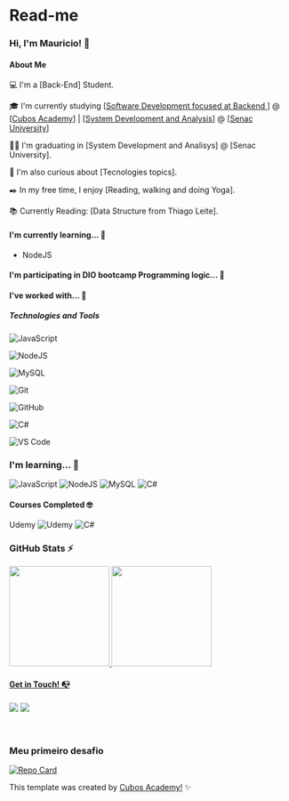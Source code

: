 
# Read-me

### Hi, I'm Mauricio! 👋

#### About Me
💻 I'm a [Back-End] Student.

🎓 I'm currently studying  [[Software Development focused at Backend ](https://cubos.academy/cursos/desenvolvimento-de-software-v2) ] @ [[Cubos Academy](https://cubos.academy/)] | [[System Development and Analysis](http://www.systemsdev.com/)] @  [[Senac University](https://www.sp.senac.br/jsp/webcas/default.jsp?newsID=a21634.htm&testeira=722&unit=CAS,CAJ,CAP&sub=)]

👩‍💻 I'm  graduating  in [System Development and Analisys] @ [Senac University].

🔎 I'm also curious about [Tecnologies topics].

✒️ In my free time, I enjoy [Reading, walking and doing Yoga].

📚 Currently Reading: [Data Structure from Thiago Leite].



#### I'm currently learning... 🧩

- NodeJS


#### I'm participating in DIO bootcamp Programming logic...  🤖


#### I've worked with... 🔧


##### Technologies and Tools



![JavaScript](https://img.shields.io/badge/javascript-%23323330.svg?style=for-the-badge&logo=javascript&logoColor=%23F7DF1E)

![NodeJS](https://img.shields.io/badge/node.js-6DA55F?style=for-the-badge&logo=node.js&logoColor=white)

![MySQL](https://img.shields.io/badge/mysql-%2300f.svg?style=for-the-badge&logo=mysql&logoColor=white)

![Git](https://img.shields.io/badge/git-%23F05033.svg?style=for-the-badge&logo=git&logoColor=white)

![GitHub](https://img.shields.io/badge/github-%23121011.svg?style=for-the-badge&logo=github&logoColor=white)

![C#](https://img.shields.io/badge/c%23-%23239120.svg?style=for-the-badge&logo=c-sharp&logoColor=white)

![VS Code](https://img.shields.io/badge/VS%20Code-0078d7.svg?style=for-the-badge&logo=visual-studio-code&logoColor=white)



### I'm learning... 🧩


![JavaScript](https://img.shields.io/badge/javascript-%23323330.svg?style=for-the-badge&logo=javascript&logoColor=%23F7DF1E)
![NodeJS](https://img.shields.io/badge/node.js-6DA55F?style=for-the-badge&logo=node.js&logoColor=white)
![MySQL](https://img.shields.io/badge/mysql-%2300f.svg?style=for-the-badge&logo=mysql&logoColor=white)
![C#](https://img.shields.io/badge/c%23-%23239120.svg?style=for-the-badge&logo=c-sharp&logoColor=white)




#### Courses Completed 🤓



Udemy	![Udemy](https://img.shields.io/badge/Udemy-A435F0?style=for-the-badge&logo=Udemy&logoColor=white)
![C#](https://img.shields.io/badge/c%23-%23239120.svg?style=for-the-badge&logo=c-sharp&logoColor=white)



### GitHub Stats ⚡
<div>
<a href="https://github.com/devxxx-dias">
<img height="180em" src="https://github-readme-stats.vercel.app/api/top-langs/?username=devxxx-dias&layout=compact&langs_count=7&theme=dracula"/>
<img height="180em" src="https://github-readme-stats.vercel.app/api?username=devxxx-dias&show_icons=true&theme=dracula&include_all_commits=true&count_private=true"/>
</div>

#### Get in Touch! 📭
<div>
<a href="https://www.linkedin.com/in/diasmauricio" target="_blank"><img src="https://img.shields.io/badge/-LinkedIn-%230077B5?style=for-the-badge&logo=linkedin&logoColor=white" target="_blank"></a>  
<a href="https://instagram.com/mauriciondias" target="_blank"><img src="https://img.shields.io/badge/-Instagram-%23E4405F?style=for-the-badge&logo=instagram&logoColor=white" target="_blank"></a> 
</div>
<br>
<br>

### Meu primeiro desafio
[![Repo Card](https://github-readme-stats.vercel.app/api/pin/?username=devxxx-dias&repo=API-Biblioteca&bg_color=000&border_color=30A3DC&show_icons=true&icon_color=30A3DC&title_color=E94D5F&text_color=FFF)](https://github.com/devxxx-dias/API-Biblioteca)



This template was created by <a href="https://cubos.academy/" target="_blank">Cubos Academy!</a> ✨
